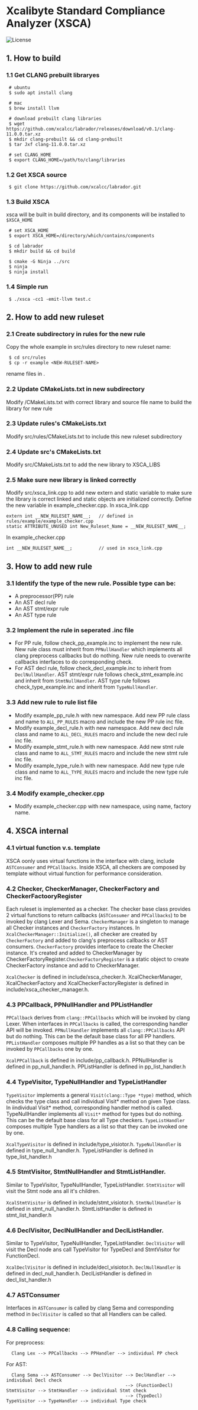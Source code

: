 # Xcalibyte Standard Compliance Analyzer (XSCA)
![License](https://img.shields.io/badge/license-Apache%202.0-blue)

## 1.  How to build
### 1.1 Get CLANG prebuilt libraryes
```
 # ubuntu
 $ sudo apt install clang
 
 # mac
 $ brew install llvm
 
 # download prebuilt clang libraries
 $ wget https://github.com/xcalcc/labrador/releases/download/v0.1/clang-11.0.0.tar.xz
 $ mkdir clang-prebuilt && cd clang-prebuilt
 $ tar Jxf clang-11.0.0.tar.xz
 
 # set CLANG_HOME
 $ export CLANG_HOME=/path/to/clang/libraries
```

### 1.2 Get XSCA source
```
 $ git clone https://github.com/xcalcc/labrador.git
```

### 1.3 Build XSCA

xsca will be built in build directory, and its components will be installed to `$XSCA_HOME`

```
 # set XSCA_HOME
 $ export XSCA_HOME=/directory/which/contains/components
 
 $ cd labrador
 $ mkdir build && cd build
 
 $ cmake -G Ninja ../src
 $ ninja
 $ ninja install
```

### 1.4 Simple run
```
 $ ./xsca -cc1 -emit-llvm test.c
```

## 2. How to add new ruleset
### 2.1 Create subdirectory in rules for the new rule
Copy the whole example in src/rules directory to new ruleset name:
```
 $ cd src/rules
 $ cp -r example <NEW-RULESET-NAME>
```
rename files in <NEW-RULESET-NAME>.

### 2.2 Update CMakeLists.txt in new subdirectory
Modify <NEW-RULESET-NAME>/CMakeLists.txt with correct library and source file name to build the library for new rule

### 2.3 Update rules's CMakeLists.txt
Modify src/rules/CMakeLists.txt to include this new ruleset subdirectory

### 2.4 Update src's CMakeLists.txt
Modify src/CMakeLists.txt to add the new library to XSCA_LIBS

### 2.5 Make sure new library is linked correctly
Modify src/xsca_link.cpp to add new extern and static variable to make sure the library is correct linked and static objects are initialized correctly. Define the new variable in example_checker.cpp.
In xsca_link.cpp
```
extern int __NEW_RULESET_NAME__;   // defined in rules/example/example_checker.cpp
static ATTRIBUTE_UNUSED int New_Ruleset_Name = __NEW_RULESET_NAME__;
```
In example_checker.cpp
```
int __NEW_RULESET_NAME__;          // used in xsca_link.cpp
```

## 3. How to add new rule
### 3.1 Identify the type of the new rule. Possible type can be:
- A preprocessor(PP) rule
- An AST decl rule
- An AST stmt/expr rule
- An AST type rule

### 3.2 Implement the rule in seperated .inc file
- For PP rule, follow check_pp_example.inc to implement the new rule. New rule class must inherit from `PPNullHandler` which implements all clang preprocess callbacks but do nothing. New rule needs to overwrite callbacks interfaces to do corresponding check.
- For AST decl rule, follow check_decl_example.inc to inherit from `DeclNullHandler`. AST stmt/expr rule follows check_stmt_example.inc and inherit from `StmtNullHandler`. AST type rule follows check_type_example.inc and inherit from `TypeNullHandler`.
  
### 3.3 Add new rule to rule list file
- Modify example_pp_rule.h with new namespace. Add new PP rule class and name to `ALL_PP_RULES` macro and include the new PP rule inc file.
- Modify example_decl_rule.h with new namespace. Add new decl rule class and name to `ALL_DECL_RULES` macro and include the new decl rule inc file.
- Modify example_stmt_rule.h with new namespace. Add new stmt rule class and name to `ALL_STMT_RULES` macro and include the new stmt rule inc file.
- Modify example_type_rule.h with new namespace. Add new type rule class and name to `ALL_TYPE_RULES` macro and include the new type rule inc file.

### 3.4 Modify example_checker.cpp
- Modify example_checker.cpp with new namespace, using name, factory name.

## 4. XSCA internal
### 4.1 virtual function v.s. template
XSCA oonly uses virtual functions in the interface with clang, include `ASTConsumer` and `PPCallbacks`. Inside XSCA, all checkers are composed by template without virtual function for performance consideration.

### 4.2 Checker, CheckerManager, CheckerFactory and CheckerFactooryRegister
Each ruleset is implemented as a checker. The checker base class provides 2 virtual functions to return callbacks (`ASTConsumer` and `PPCallbacks`) to be invoked by clang Lexer and Sema.
`CheckerManager` is a singleton to manage all Checker instances and `CheckerFactory` instances. In `XcalCheckerManager::Initialize()`, all checker are created by `CheckerFactory` and added to clang's preprocess callbacks or AST consumers.
`CheckerFactory` provides interface to create the Checker instance. It's created and added to CheckerManager by CheckerFactoryRegister.`CheckerFactoryRegister` is a static object to create CheckerFactory instance and add to CheckerManager.

`XcalChecker` is defined in include/xsca_checker.h. XcalCheckerManager, XcalCheckerFactory and XcalCheckerFactoryRegister is defined in include/xsca_checker_manager.h.

### 4.3 PPCallback, PPNullHandler and PPListHandler
`PPCallback` derives from `clang::PPCallbacks` which will be invoked by clang Lexer. When interfaces in `PPCallbacks` is called, the corresponding handler API will be invoked.
`PPNullHandler` implements all `clang::PPCallbacks` API but do nothing. This can be the default base class for all PP handlers.
`PPListHandler` composes multiple PP handles as a list so that they can be invoked by `PPCallbacks` one by one.

`XcalPPCallback` is defined in include/pp_callback.h. PPNullHandler is defined in pp_null_handler.h. PPListHandler is defined in pp_list_handler.h

### 4.4 TypeVisitor, TypeNullHandler and TypeListHandler
`TypeVisitor` implements a general `Visit(clang::Type *type)` method, which checks the type class and call individual Visit* method on given Type class. In iindividual Visit* method, corresponding handler method is called.
TypeNullHandler implements all `Visit*` method for types but do nothing. This can be the default base class for all Type checkers.
`TypeListHandler` composes multiple Type handlers as a list so that they can be invoked one by one.

`XcalTypeVisitor` is defined in include/type_visiotor.h. `TypeNullHandler` is defined in type_null_handler.h. TypeListHandler is defined in type_list_handler.h

### 4.5 StmtVisitor, StmtNullHandler and StmtListHandler.
Similar to TypeVisitor, TypeNullHandler, TypeListHandler. `StmtVisitor` will visit the Stmt node ans all it's children.

`XcalStmtVisitor` is defined in include/stmt_visiotor.h. `StmtNullHandler` is defined in stmt_null_handler.h. StmtListHandler is defined in stmt_list_handler.h

### 4.6 DeclVisitor, DeclNullHandler and DeclListHandler.
Similar to TypeVisitor, TypeNullHandler, TypeListHandler. `DeclVisitor` will visit the Decl node ans call TypeVisitor for TypeDecl and StmtVisitor for FunctionDecl.

`XcalDeclVisitor` is defined in include/decl_visiotor.h. `DeclNullHandler` is defined in decl_null_handler.h. DeclListHandler is defined in decl_list_handler.h

### 4.7 ASTConsumer
Interfaces in `ASTConsumer` is called by clang Sema and corresponding method in `DeclVisitor` is called so that all Handlers can be called.

### 4.8 Calling sequence:
  For preprocess:
```
  Clang Lex --> PPCallbacks --> PPHandler --> individual PP check
```
  For AST:
```
  Clang Sema --> ASTConsumer --> DeclVisitor --> DeclHandler --> individual Decl check
                                             --> (FunctionDecl) StmtVisitor --> StmtHandler --> individual Stmt check
                                             --> (TypeDecl) TypeVisitor --> TypeHandler --> individual Type check
```
